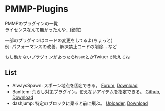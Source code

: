 # PMMP-Plugins
PMMPのプラグインの一覧  
ライセンスなんて無かったんや…(錯覚)  
  
一部のプラグインはコードの変更をしてるよ(ちょっと)  
例: パフォーマンスの改善、解凍禁止コードの削除… など

もし動かないプラグインがあったらissueとかTwitterで教えてね

## List
 - AlwaysSpawn: スポーン地点を固定できる。 [Forum](https://forums.pocketmine.net/plugins/alwaysspawn.284/), [Download](https://github.com/Nerahikada/PMMP-Plugins/releases/download/Plugins/AlwaysSpawn_v2.2.2.11.phar)
 - BanItem: 荒らし対策プラグイン。使えないアイテムを指定できる。 [Github](https://github.com/LDX-MCPE/BanItem), [Download](https://github.com/Nerahikada/PMMP-Plugins/releases/download/Plugins/BanItem_v2.2.11.phar)
 - dashjump: 特定のブロックに乗ると前に飛ぶ。 [Uploader](http://uploader.mcpe.jp/detail?c=140), [Download](https://github.com/Nerahikada/PMMP-Plugins/releases/download/Plugins/dashjump_v1.1.11.phar)